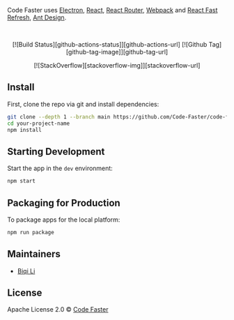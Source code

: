 <p>
  Code Faster uses <a href="https://electron.atom.io/">Electron</a>, <a href="https://facebook.github.io/react/">React</a>, <a href="https://github.com/reactjs/react-router">React Router</a>, <a href="https://webpack.js.org/">Webpack</a> and <a href="https://www.npmjs.com/package/react-refresh">React Fast Refresh</a>, <a href="https://ant.design/">Ant Design</a>.
</p>

<br>

<div align="center">

[![Build Status][github-actions-status]][github-actions-url]
[![Github Tag][github-tag-image]][github-tag-url]

[![StackOverflow][stackoverflow-img]][stackoverflow-url]

</div>

## Install

First, clone the repo via git and install dependencies:

```bash
git clone --depth 1 --branch main https://github.com/Code-Faster/code-faster.git your-project-name
cd your-project-name
npm install
```

## Starting Development

Start the app in the `dev` environment:

```bash
npm start
```

## Packaging for Production

To package apps for the local platform:

```bash
npm run package
```

## Maintainers

- [Biqi Li](https://github.com/CREATE-AI)

## License

Apache License 2.0 © [Code Faster](https://github.com/Code-Faster/code-faster)